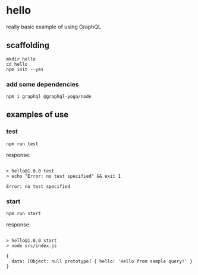 # hello

really basic example of using GraphQL

## scaffolding

```shell
mkdir hello
cd hello
npm init --yes
```
### add some dependencies

```shell
npm i graphql @graphql-yoga/node
```

## examples of use

### test

```shell
npm run test
```

response:

```text

> hello@1.0.0 test
> echo "Error: no test specified" && exit 1

Error: no test specified
```

### start

```shell
npm run start
```

response:

```text

> hello@1.0.0 start
> node src/index.js

{
  data: [Object: null prototype] { hello: 'Hello from sample query!' }
}
```
